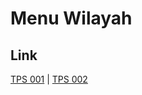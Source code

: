 # Menu Wilayah

## Link

[TPS 001](https://github.com/gigit-pemilu/pemilu-2024-95-papua-pegunungan/tree/main/pileg-dpr/hitung-suara/sub/95-papua-pegunungan/sub/04-tolikara/sub/20-gundagi/sub/2001-wamolo/sub/001-tps)
 | 
[TPS 002](https://github.com/gigit-pemilu/pemilu-2024-95-papua-pegunungan/tree/main/pileg-dpr/hitung-suara/sub/95-papua-pegunungan/sub/04-tolikara/sub/20-gundagi/sub/2001-wamolo/sub/002-tps)

